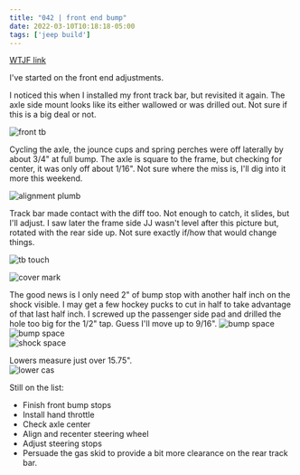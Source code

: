 ```yaml
---
title: "042 | front end bump"
date: 2022-03-10T10:18:18-05:00
tags: ['jeep build']
---
```

[WTJF link](https://wranglertjforum.com/threads/prndls-tj-build-ii-the-green-one.55717/post-1079549)

I've started on the front end adjustments.

I noticed this when I installed my front track bar, but revisited it again. The axle side mount looks like its either wallowed or was drilled out. Not sure if this is a big deal or not.

![front tb](/build-thread/img/PXL_20220310_045815545.MP.jpg)  

Cycling the axle, the jounce cups and spring perches were off laterally by about 3/4" at full bump. The axle is square to the frame, but checking for center, it was only off about 1/16". Not sure where the miss is, I'll dig into it more this weekend.

![alignment plumb](/build-thread/img/PXL_20220310_042811741.MP.jpg)  

Track bar made contact with the diff too. Not enough to catch, it slides, but I'll adjust. I saw later the frame side JJ wasn't level after this picture but, rotated with the rear side up. Not sure exactly if/how that would change things.

![tb touch](/build-thread/img/PXL_20220308_180511228.MP.jpg)  

![cover mark](/build-thread/img/PXL_20220310_042933454.MP.jpg)  

The good news is I only need 2" of bump stop with another half inch on the shock visible. I may get a few hockey pucks to cut in half to take advantage of that last half inch. I screwed up the passenger side pad and drilled the hole too big for the 1/2" tap. Guess I'll move up to 9/16".
![bump space](/build-thread/img/PXL_20220308_180444053.MP.jpg)  
![bump space](/build-thread/img/1646938594367.png)  
![shock space](/build-thread/img/PXL_20220308_180405301.MP.jpg)  

Lowers measure just over 15.75".  
![lower cas](/build-thread/img/PXL_20220311_182229507.MP.jpg)  

Still on the list:  
- Finish front bump stops
- Install hand throttle
- Check axle center
- Align and recenter steering wheel
- Adjust steering stops
- Persuade the gas skid to provide a bit more clearance on the rear track bar.

